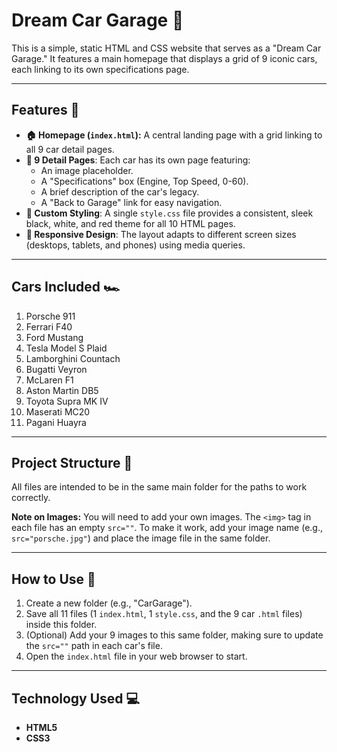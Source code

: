 # Dream Car Garage 🚗

This is a simple, static HTML and CSS website that serves as a "Dream Car Garage." It features a main homepage that displays a grid of 9 iconic cars, each linking to its own specifications page.

---

## Features 🏁

* **🏠 Homepage (`index.html`):** A central landing page with a grid linking to all 9 car detail pages.
* **📖 9 Detail Pages**: Each car has its own page featuring:
    * An image placeholder.
    * A "Specifications" box (Engine, Top Speed, 0-60).
    * A brief description of the car's legacy.
    * A "Back to Garage" link for easy navigation.
* **🎨 Custom Styling**: A single `style.css` file provides a consistent, sleek black, white, and red theme for all 10 HTML pages.
* **📱 Responsive Design**: The layout adapts to different screen sizes (desktops, tablets, and phones) using media queries.

---

## Cars Included 🏎️

1.  Porsche 911
2.  Ferrari F40
3.  Ford Mustang
4.  Tesla Model S Plaid
5.  Lamborghini Countach
6.  Bugatti Veyron
7.  McLaren F1
8.  Aston Martin DB5
9.  Toyota Supra MK IV
10. Maserati MC20
11. Pagani Huayra

---

## Project Structure 📁

All files are intended to be in the same main folder for the paths to work correctly.




**Note on Images:** You will need to add your own images. The `<img>` tag in each file has an empty `src=""`. To make it work, add your image name (e.g., `src="porsche.jpg"`) and place the image file in the same folder.

---

## How to Use 🚀

1.  Create a new folder (e.g., "CarGarage").
2.  Save all 11 files (1 `index.html`, 1 `style.css`, and the 9 car `.html` files) inside this folder.
3.  (Optional) Add your 9 images to this same folder, making sure to update the `src=""` path in each car's file.
4.  Open the `index.html` file in your web browser to start.

---

## Technology Used 💻

* **HTML5**
* **CSS3**

